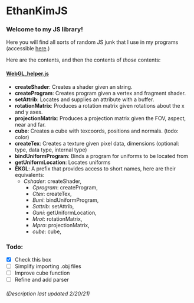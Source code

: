 # EthanKimJS
### Welcome to my JS library!
Here you will find all sorts of random JS junk that I use in my programs (accessible [here](https://www.khanacademy.org/profile/I2I0/projects).)

Here are the contents, and then the contents of *those* contents:
#### [WebGL_helper.js](https://github.com/EthanKim8683/EthanKimJS2/blob/main/WebGL_helper.js)
  - **createShader**: Creates a shader given an string.
  - **createProgram**: Creates program given a vertex and fragment shader.
  - **setAttrib**: Locates and supplies an attribute with a buffer.
  - **rotationMatrix**: Produces a rotation matrix given rotations about the x and y axes.
  - **projectionMatrix**: Produces a projection matrix given the FOV, aspect, near and far.
  - **cube**: Creates a cube with texcoords, positions and normals. (todo: color)
  - **createTex**: Creates a texture given pixel data, dimensions (optional: type, data type, internal type)
  - **bindUniformProgram**: Binds a program for uniforms to be located from
  - **getUniformLocation**: Locates uniforms
  - **EKGL**: A prefix that provides access to short names, here are their equivalents:
    - *Cshader*: createShader,
	  - *Cprogram*: createProgram,
	  - *Ctex*: createTex,
	  - *Buni*: bindUniformProgram,
	  - *Sattrib*: setAttrib,
	  - *Guni*: getUniformLocation,
	  - *Mrot*: rotationMatrix,
	  - *Mpro*: projectionMatrix,
	  - *cube*: cube,
  
### Todo:
- [x] Check this box
- [ ] Simplify importing .obj files
- [ ] Improve cube function
- [ ] Refine and add parser

###### (Description last updated 2/20/21)
